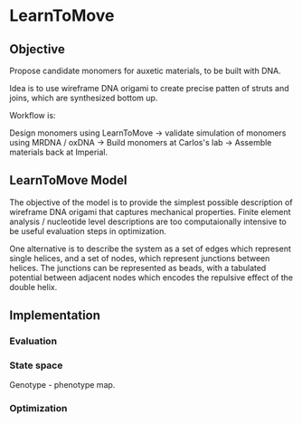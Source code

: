 # LearnToMove

## Objective 

Propose candidate monomers for auxetic materials, to be built with DNA. 

Idea is to use wireframe DNA origami to create precise patten of struts and joins, which are synthesized bottom up. 

Workflow is:

Design monomers using LearnToMove -> validate simulation of monomers using MRDNA / oxDNA -> Build monomers at Carlos's lab -> Assemble materials back at Imperial.

## LearnToMove Model

The objective of the model is to provide the simplest possible description of wireframe DNA origami that captures mechanical properties. Finite element analysis / nucleotide level descriptions are too computaionally intensive to be useful evaluation steps in optimization. 

One alternative is to describe the system as a set of edges which represent single helices, and a set of nodes, which represent junctions between helices. The junctions can be represented as beads, with a tabulated potential between adjacent nodes which encodes the repulsive effect of the double helix.


## Implementation 

### Evaluation

### State space 

Genotype - phenotype map.

### Optimization





